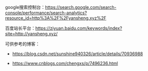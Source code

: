 

google搜索控制台：<https://search.google.com/search-console/performance/search-analytics?resource_id=http%3A%2F%2Fyansheng.xyz%2F>

百度站长平台：<https://ziyuan.baidu.com/keywords/index?site=http://yansheng.xyz/>



可供参考的博客：

- <https://blog.csdn.net/sunshine940326/article/details/70936988>

- <https://www.cnblogs.com/chengxs/p/7496236.html>